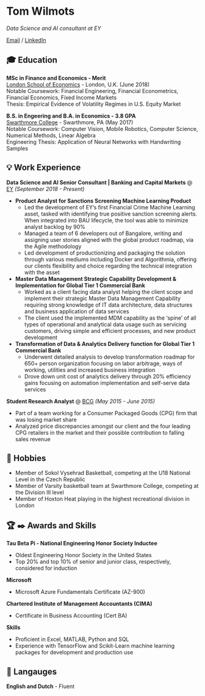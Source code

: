 # Tom Wilmots

_Data Science and AI consultant at EY_

[Email](mailto:twilmots@gmail.com) / [LinkedIn](https://www.linkedin.com/in/tom-wilmots-030781a6/)

## :mortar_board: Education
**MSc in Finance and Economics - Merit** <br>
[London School of Economics](https://www.lse.ac.uk/) - London, U.K. (June 2018) <br>
Notable Coursework: Financial Engineering, Financial Econometrics, Financial Economics, Fixed Income Markets <br>
Thesis: Empirical Evidence of Volatility Regimes in U.S. Equity Market
<br>

**B.S. in Engeering and B.A. in Economics - 3.8 GPA** <br>
[Swarthmore College](https://www.swarthmore.edu/) - Swarthmore, PA (May 2017) <br>
Notable Coursework: Computer Vision, Mobile Robotics, Computer Science, Numerical Methods, Linear Algebra <br>
Engineering Thesis: Application of Neural Networks with Handwriting Samples


## :bulb: Work Experience

**Data Science and AI Senior Consultant | Banking and Capital Markets** @ [EY](https://www.ey.com/en_gl) _(September 2018 - Present)_ <br>
  - **Product Analyst for Sanctions Screening Machine Learning Product**
    - Led the development of EY’s first Financial Crime Machine Learning asset, tasked with identifying true positive sanction screening alerts. When integrated into BAU                 lifecycle, the tool was able to minimize analyst backlog by 90%
    - Managed a team of 6 developers out of Bangalore, writing and assigning user stories aligned with the global product roadmap, via the Agile methodology
    - Led development of productionizing and packaging the solution through various mediums including Docker and Algorithmia, offering our clients flexibility and choice regarding the technical integration with the asset
  - **Master Data Management Strategic Capability Development & Implementation for Global Tier 1 Commercial Bank**
    - Worked as a client facing data analyst helping the client scope and implement their strategic Master Data Management Capability requiring strong knowledge of IT data               architecture, data structures and business application of data services
    - The client used the implemented MDM capability as the ‘spine’ of all types of operational and analytical data usage such as servicing customers, driving simple and efficient processes, and new product development
  - **Transformation of Data & Analytics Delivery function for Global Tier 1 Commercial Bank**
    - Underwent detailed analysis to develop transformation roadmap for 650+ person organization focusing on labor arbitrage, ways of working, utilities and increased business integration
    - Drove down unit cost of analytics delivery through 20% efficiency gains focusing on automation implementation and self-serve data services 
    
**Student Research Analyst** @ [BCG](https://www.bcg.com/en-gb/) _(May 2015 - June 2015)_ <br>
  - Part of a team working for a Consumer Packaged Goods (CPG) firm that was losing market share
  - Analyzed price discrepancies amongst our client and the four leading CPG retailers in the market and their possible contribution to falling sales revenue
  
  
## :basketball: Hobbies
  - Member of Sokol Vysehrad Basketball, competing at the U18 National Level in the Czech Republic
  - Member of Varsity basketball team at Swarthmore College, competing at the Division III level
  - Member of Hoxton Heat playing in the highest recreational division in London


## :trophy: :black_nib: Awards and Skills
**Tau Beta Pi - National Engineering Honor Society Inductee** 
  - Oldest Engineering Honor Society in the United States
  - Top 20% and top 10% of senior and junior class, respectively, considered for induction
  
**Microsoft**
  - Microsoft Azure Fundamentals Certificate (AZ-900)
  
**Chartered Institute of Management Accountants (CIMA)**
  - Certificate in Business Accounting (Cert BA)
  
**Skills**
  - Proficient in Excel, MATLAB, Python and SQL
  - Experience with TensorFlow and Scikit-Learn machine learning packages for development and production use


## :speech_balloon: Langauges
**English and Dutch** - Fluent






